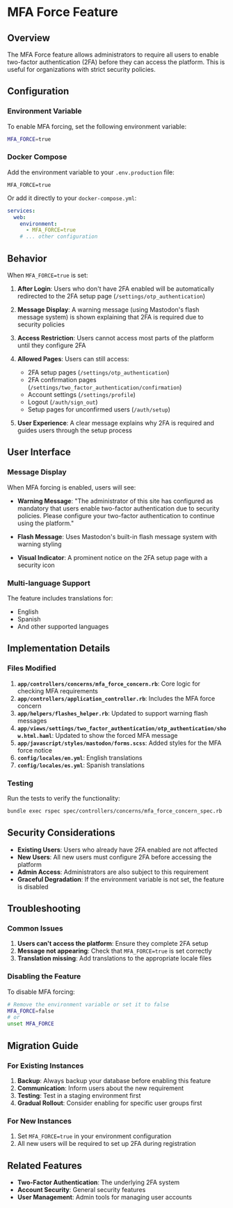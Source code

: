 # MFA Force Feature

## Overview

The MFA Force feature allows administrators to require all users to enable two-factor authentication (2FA) before they can access the platform. This is useful for organizations with strict security policies.

## Configuration

### Environment Variable

To enable MFA forcing, set the following environment variable:

```bash
MFA_FORCE=true
```

### Docker Compose

Add the environment variable to your `.env.production` file:

```env
MFA_FORCE=true
```

Or add it directly to your `docker-compose.yml`:

```yaml
services:
  web:
    environment:
      - MFA_FORCE=true
    # ... other configuration
```

## Behavior

When `MFA_FORCE=true` is set:

1. **After Login**: Users who don't have 2FA enabled will be automatically redirected to the 2FA setup page (`/settings/otp_authentication`)

2. **Message Display**: A warning message (using Mastodon's flash message system) is shown explaining that 2FA is required due to security policies

3. **Access Restriction**: Users cannot access most parts of the platform until they configure 2FA

4. **Allowed Pages**: Users can still access:

   - 2FA setup pages (`/settings/otp_authentication`)
   - 2FA confirmation pages (`/settings/two_factor_authentication/confirmation`)
   - Account settings (`/settings/profile`)
   - Logout (`/auth/sign_out`)
   - Setup pages for unconfirmed users (`/auth/setup`)

5. **User Experience**: A clear message explains why 2FA is required and guides users through the setup process

## User Interface

### Message Display

When MFA forcing is enabled, users will see:

- **Warning Message**: "The administrator of this site has configured as mandatory that users enable two-factor authentication due to security policies. Please configure your two-factor authentication to continue using the platform."

- **Flash Message**: Uses Mastodon's built-in flash message system with warning styling

- **Visual Indicator**: A prominent notice on the 2FA setup page with a security icon

### Multi-language Support

The feature includes translations for:

- English
- Spanish
- And other supported languages

## Implementation Details

### Files Modified

1. **`app/controllers/concerns/mfa_force_concern.rb`**: Core logic for checking MFA requirements
2. **`app/controllers/application_controller.rb`**: Includes the MFA force concern
3. **`app/helpers/flashes_helper.rb`**: Updated to support warning flash messages
4. **`app/views/settings/two_factor_authentication/otp_authentication/show.html.haml`**: Updated to show the forced MFA message
5. **`app/javascript/styles/mastodon/forms.scss`**: Added styles for the MFA force notice
6. **`config/locales/en.yml`**: English translations
7. **`config/locales/es.yml`**: Spanish translations

### Testing

Run the tests to verify the functionality:

```bash
bundle exec rspec spec/controllers/concerns/mfa_force_concern_spec.rb
```

## Security Considerations

- **Existing Users**: Users who already have 2FA enabled are not affected
- **New Users**: All new users must configure 2FA before accessing the platform
- **Admin Access**: Administrators are also subject to this requirement
- **Graceful Degradation**: If the environment variable is not set, the feature is disabled

## Troubleshooting

### Common Issues

1. **Users can't access the platform**: Ensure they complete 2FA setup
2. **Message not appearing**: Check that `MFA_FORCE=true` is set correctly
3. **Translation missing**: Add translations to the appropriate locale files

### Disabling the Feature

To disable MFA forcing:

```bash
# Remove the environment variable or set it to false
MFA_FORCE=false
# or
unset MFA_FORCE
```

## Migration Guide

### For Existing Instances

1. **Backup**: Always backup your database before enabling this feature
2. **Communication**: Inform users about the new requirement
3. **Testing**: Test in a staging environment first
4. **Gradual Rollout**: Consider enabling for specific user groups first

### For New Instances

1. Set `MFA_FORCE=true` in your environment configuration
2. All new users will be required to set up 2FA during registration

## Related Features

- **Two-Factor Authentication**: The underlying 2FA system
- **Account Security**: General security features
- **User Management**: Admin tools for managing user accounts
